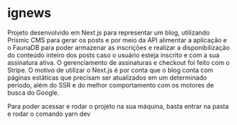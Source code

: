 # ignews
Projeto desenvolvido em Next.js para representar um blog, utilizando Prismic CMS para gerar os posts e por meio da API alimentar a aplicação e o FaunaDB para poder armazenar as inscrições e realizar a disponibilização do conteúdo inteiro dos posts caso o usuário esteja inscrito e com a sua assinatura ativa. O gerenciamento de assinaturas e checkout foi feito com o Stripe. O motivo de utilizar o Next.js é por conta que o blog conta com páginas estáticas que precisam ser atualizados em um determinado período, além do SSR e do melhor comportamento com os motores de busca do Google.

Para poder acessar e rodar o projeto na sua máquina, basta entrar na pasta e rodar o comando yarn dev

